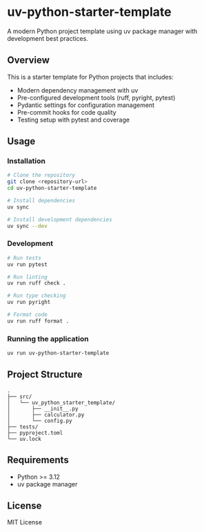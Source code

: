 # uv-python-starter-template

A modern Python project template using uv package manager with development best practices.

## Overview

This is a starter template for Python projects that includes:
- Modern dependency management with uv
- Pre-configured development tools (ruff, pyright, pytest)
- Pydantic settings for configuration management
- Pre-commit hooks for code quality
- Testing setup with pytest and coverage

## Usage

### Installation

```bash
# Clone the repository
git clone <repository-url>
cd uv-python-starter-template

# Install dependencies
uv sync

# Install development dependencies
uv sync --dev
```

### Development

```bash
# Run tests
uv run pytest

# Run linting
uv run ruff check .

# Run type checking
uv run pyright

# Format code
uv run ruff format .
```

### Running the application

```bash
uv run uv-python-starter-template
```

## Project Structure

```
.
├── src/
│   └── uv_python_starter_template/
│       ├── __init__.py
│       ├── calculator.py
│       └── config.py
├── tests/
├── pyproject.toml
└── uv.lock
```

## Requirements

- Python >= 3.12
- uv package manager

## License

MIT License
